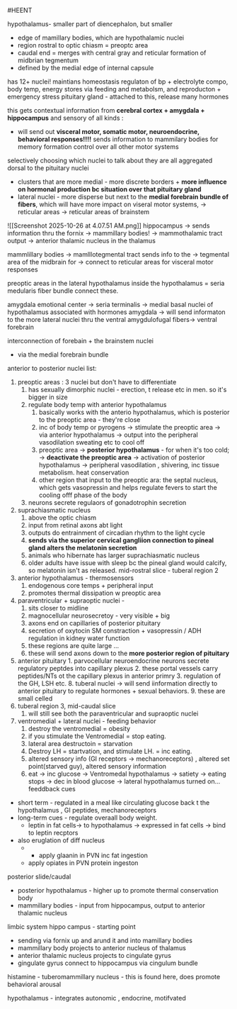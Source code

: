 #HEENT 

hypothalamus- smaller part of diencephalon, but smaller
- edge of mamillary bodies, which are hypothalamic nuclei 
- region rostral to optic chiasm = preoptc area 
- caudal end = merges with central gray and reticular formation of midbrian tegmentum 
- defined by the medial edge of internal capsule 

has 12+ nuclei!
maintians homeostasis
regulaton of bp + electrolyte compo, body temp, energy stores via feeding and metabolsm, and reproducton + emergency stress
pituitary gland - attached to this, release many hormones 

this gets contextual information from **cerebral cortex + amygdala + hippocampus** and sensory of all kinds : 
- will send out **visceral motor, somatic motor, neuroendocrine, behavioral responses!!!!**
sends information to mammilary bodies for memory formation control over all other motor systems 

selectively choosing which nuclei to talk about 
they are all aggregated dorsal to the pituitary nuclei 
- clusters that are more medial - more discrete borders + **more influence on hormonal production bc situation over that pituitary gland**
- lateral nuclei - more disperse but next to the **medial forebrain bundle of fibers**, which will have more impact on viseral motor systems, -> reticular areas -> reticular areas of brainstem

![[Screenshot 2025-10-26 at 4.07.51 AM.png]]
hippocampus -> sends information thru the fornix -> mammillary bodies!  -> mammothalamic tract output -> anterior thalamic nucleus in the thalamus 

mammlillary bodies -> mamlllotegmental tract sends info to the -> tegmental area of the midbrain for -> connect to reticular areas for visceral motor responses 

preoptic areas in the lateral hypothalamus inside the hypothalamus = seria medularis fiber bundle connect these. 

amygdala emotional center -> seria terminalis -> medial basal nuclei of hypothalamus associated with hormones
amygdala -> will send informaton to the more lateral nuclei thru the ventral amygdulofugal fibers-> ventral forebrain 

interconnection of forebain + the brainstem nuclei 
- via the medial forebrain bundle 

anterior to posterior nuclei list: 
1. preoptic areas : 3 nuclei but don't have to differentiate
	1. has sexually dimorphic nuclei - erection, t release etc in men. so it's bigger in size
	2. regulate body temp with anterior hypothalamus 
		1. basically works with the anterio hypothalamus, which is posterior to the preoptic area - they're close
		2. inc of body temp or pyrogens -> stimulate the preoptic area -> via anterior hypothalamus -> output into the peripheral vasodilation sweating etc to cool off
		3. preoptic area -> **posterior hypothalamus** - for when it's too cold; -> **deactivate the preoptic area** -> activation of posterior hypothalamus -> peripheral vasodilation , shivering, inc tissue metabolism. heat conservation 
		4. other region that input to the preoptic ara: the septal nucleus, which gets vasopressin and helps regulate fevers to start the cooling offf phase of the body 
	3. neurons secrete regulaors of gonadotrophin secretion 
2. suprachiasmatic nucleus
	1. above the optic chiasm 
	2. input from retinal axons abt light
	3. outputs do entrainment of circadian rhythm to the light cycle 
	4. **sends via the superior cervical gangliion connection to pineal gland alters the melatonin secretion**
	5. animals who hibernate has larger suprachiasmatic nucleus
	6. older adults have issue with sleep bc the pineal gland would calcify, so melatonin isn't as released. 
mid-rostral slice - tuberal region 2 
3. anterior hypothalamus - thermosensors 
	1. endogenous core temps + peripheral input 
	2. promotes thermal dissipation w preoptic area
4. paraventricular + supraoptic nuclei - 
	1. sits closer to midline
	2. magnocellular neurosecretoy - very visible + big
	3. axons end on capillaries of posterior pituitary 
	4. secretion of oxytocin SM constraction + vasopressin / ADH regulation in kidney water function 
	5. these regions are quite large ... 
	6. these will send axons down to the **more posterior region of pituitary**
5. anterior pituitary 
		1. parvocellular neuroendocrine neurons secrete regulatory peptdes into capillary plexus
		2. these portal vessels carry peptides/NTs ot the capillary plexus in anterior primry 
		3. regulation of the GH, LSH etc. 
	8. tuberal nuclei -> will send iinformation directly to anterior pituitary to regulate hormones + sexual behaviors. 
	9. these are small celled 
6. tuberal region 3, mid-caudal slice
	1. will still see both the paraventricular and supraoptic nuclei 
7. ventromedial + lateral nuclei - feeding behavior 
	1. destroy the ventromedial = obesity 
	2. if you stimulate the Ventromedial = stop eating. 
	3. lateral area destructoin = starvation 
	4. Destroy LH = startvation, and stimulate LH. = inc eating. 
	5. altered sensory info (GI receptors -> mechanoreceptors) , altered set point(starved guy), altered sensory information 
	6. eat -> inc glucose -> Ventromedal hypothalamus -> satiety -> eating stops -> dec in blood glucose -> lateral hypothalamus turned on... 
feeddback cues
- short term - regulated in a meal like circulating glucose back t the hypothalamus  , GI peptides, mechanoreceptors 
- long-term cues - regulate overaall body weight. 
	- leptin in fat cells-> to hypothalamus -> expressed in fat cells -> bind to leptin recptors 
- also eruglation of diff nucleus
	- - apply glaanin in PVN inc fat ingestion
	- apply opiates in PVN protein ingeston 

posterior slide/caudal
- posterior hypothalamus - higher up to promote thermal conservation body 
- mammillary bodies - input from hippocampus, output to anterior thalamic nucleus 

limbic system 
hippo campus - starting point 
- sending via fornix up and arund it and into mamillary bodies 
- mammillary body projects to anterior nucleus of thalamus
- anterior thalamic nucleus projects to cingulate gyrus 
- gingulate gyrus connect to hippocampus via cingulum bundle 

histamine - tuberomammillary nucleus - this is found here, does promote behavioral arousal 

hypothalamus - integrates autonomic , endocrine, motifvated 